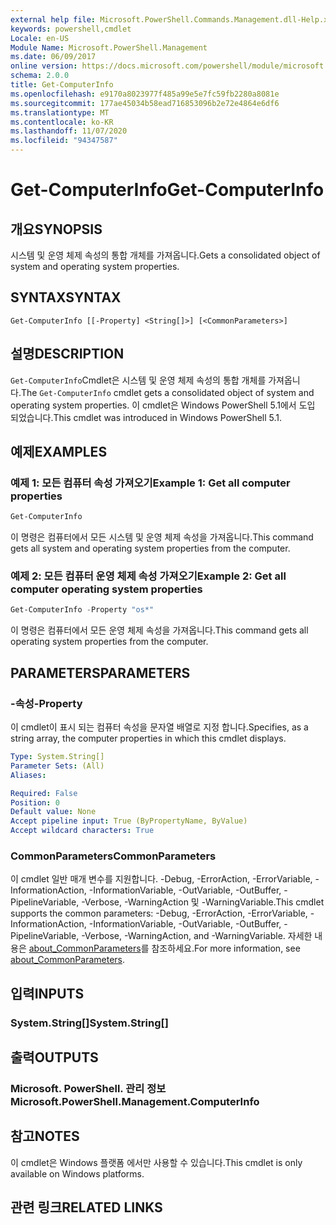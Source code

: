 ```yaml
---
external help file: Microsoft.PowerShell.Commands.Management.dll-Help.xml
keywords: powershell,cmdlet
Locale: en-US
Module Name: Microsoft.PowerShell.Management
ms.date: 06/09/2017
online version: https://docs.microsoft.com/powershell/module/microsoft.powershell.management/get-computerinfo?view=powershell-7&WT.mc_id=ps-gethelp
schema: 2.0.0
title: Get-ComputerInfo
ms.openlocfilehash: e9170a8023977f485a99e5e7fc59fb2280a8081e
ms.sourcegitcommit: 177ae45034b58ead716853096b2e72e4864e6df6
ms.translationtype: MT
ms.contentlocale: ko-KR
ms.lasthandoff: 11/07/2020
ms.locfileid: "94347587"
---
```

# <span data-ttu-id="a8cf6-103">Get-ComputerInfo</span><span class="sxs-lookup"><span data-stu-id="a8cf6-103">Get-ComputerInfo</span></span>

## <span data-ttu-id="a8cf6-104">개요</span><span class="sxs-lookup"><span data-stu-id="a8cf6-104">SYNOPSIS</span></span>
<span data-ttu-id="a8cf6-105">시스템 및 운영 체제 속성의 통합 개체를 가져옵니다.</span><span class="sxs-lookup"><span data-stu-id="a8cf6-105">Gets a consolidated object of system and operating system properties.</span></span>

## <span data-ttu-id="a8cf6-106">SYNTAX</span><span class="sxs-lookup"><span data-stu-id="a8cf6-106">SYNTAX</span></span>

```
Get-ComputerInfo [[-Property] <String[]>] [<CommonParameters>]
```

## <span data-ttu-id="a8cf6-107">설명</span><span class="sxs-lookup"><span data-stu-id="a8cf6-107">DESCRIPTION</span></span>

<span data-ttu-id="a8cf6-108">`Get-ComputerInfo`Cmdlet은 시스템 및 운영 체제 속성의 통합 개체를 가져옵니다.</span><span class="sxs-lookup"><span data-stu-id="a8cf6-108">The `Get-ComputerInfo` cmdlet gets a consolidated object of system and operating system properties.</span></span>
<span data-ttu-id="a8cf6-109">이 cmdlet은 Windows PowerShell 5.1에서 도입 되었습니다.</span><span class="sxs-lookup"><span data-stu-id="a8cf6-109">This cmdlet was introduced in Windows PowerShell 5.1.</span></span>

## <span data-ttu-id="a8cf6-110">예제</span><span class="sxs-lookup"><span data-stu-id="a8cf6-110">EXAMPLES</span></span>

### <span data-ttu-id="a8cf6-111">예제 1: 모든 컴퓨터 속성 가져오기</span><span class="sxs-lookup"><span data-stu-id="a8cf6-111">Example 1: Get all computer properties</span></span>

```powershell
Get-ComputerInfo
```

<span data-ttu-id="a8cf6-112">이 명령은 컴퓨터에서 모든 시스템 및 운영 체제 속성을 가져옵니다.</span><span class="sxs-lookup"><span data-stu-id="a8cf6-112">This command gets all system and operating system properties from the computer.</span></span>

### <span data-ttu-id="a8cf6-113">예제 2: 모든 컴퓨터 운영 체제 속성 가져오기</span><span class="sxs-lookup"><span data-stu-id="a8cf6-113">Example 2: Get all computer operating system properties</span></span>

```powershell
Get-ComputerInfo -Property "os*"
```

<span data-ttu-id="a8cf6-114">이 명령은 컴퓨터에서 모든 운영 체제 속성을 가져옵니다.</span><span class="sxs-lookup"><span data-stu-id="a8cf6-114">This command gets all operating system properties from the computer.</span></span>

## <span data-ttu-id="a8cf6-115">PARAMETERS</span><span class="sxs-lookup"><span data-stu-id="a8cf6-115">PARAMETERS</span></span>

### <span data-ttu-id="a8cf6-116">-속성</span><span class="sxs-lookup"><span data-stu-id="a8cf6-116">-Property</span></span>

<span data-ttu-id="a8cf6-117">이 cmdlet이 표시 되는 컴퓨터 속성을 문자열 배열로 지정 합니다.</span><span class="sxs-lookup"><span data-stu-id="a8cf6-117">Specifies, as a string array, the computer properties in which this cmdlet displays.</span></span>

```yaml
Type: System.String[]
Parameter Sets: (All)
Aliases:

Required: False
Position: 0
Default value: None
Accept pipeline input: True (ByPropertyName, ByValue)
Accept wildcard characters: True
```

### <span data-ttu-id="a8cf6-118">CommonParameters</span><span class="sxs-lookup"><span data-stu-id="a8cf6-118">CommonParameters</span></span>

<span data-ttu-id="a8cf6-119">이 cmdlet 일반 매개 변수를 지원합니다. -Debug, -ErrorAction, -ErrorVariable, -InformationAction, -InformationVariable, -OutVariable, -OutBuffer, -PipelineVariable, -Verbose, -WarningAction 및 -WarningVariable.</span><span class="sxs-lookup"><span data-stu-id="a8cf6-119">This cmdlet supports the common parameters: -Debug, -ErrorAction, -ErrorVariable, -InformationAction, -InformationVariable, -OutVariable, -OutBuffer, -PipelineVariable, -Verbose, -WarningAction, and -WarningVariable.</span></span> <span data-ttu-id="a8cf6-120">자세한 내용은 [about_CommonParameters](../Microsoft.PowerShell.Core/About/about_CommonParameters.md)를 참조하세요.</span><span class="sxs-lookup"><span data-stu-id="a8cf6-120">For more information, see [about_CommonParameters](../Microsoft.PowerShell.Core/About/about_CommonParameters.md).</span></span>

## <span data-ttu-id="a8cf6-121">입력</span><span class="sxs-lookup"><span data-stu-id="a8cf6-121">INPUTS</span></span>

### <span data-ttu-id="a8cf6-122">System.String[]</span><span class="sxs-lookup"><span data-stu-id="a8cf6-122">System.String[]</span></span>

## <span data-ttu-id="a8cf6-123">출력</span><span class="sxs-lookup"><span data-stu-id="a8cf6-123">OUTPUTS</span></span>

### <span data-ttu-id="a8cf6-124">Microsoft. PowerShell. 관리 정보</span><span class="sxs-lookup"><span data-stu-id="a8cf6-124">Microsoft.PowerShell.Management.ComputerInfo</span></span>

## <span data-ttu-id="a8cf6-125">참고</span><span class="sxs-lookup"><span data-stu-id="a8cf6-125">NOTES</span></span>

<span data-ttu-id="a8cf6-126">이 cmdlet은 Windows 플랫폼 에서만 사용할 수 있습니다.</span><span class="sxs-lookup"><span data-stu-id="a8cf6-126">This cmdlet is only available on Windows platforms.</span></span>

## <span data-ttu-id="a8cf6-127">관련 링크</span><span class="sxs-lookup"><span data-stu-id="a8cf6-127">RELATED LINKS</span></span>

